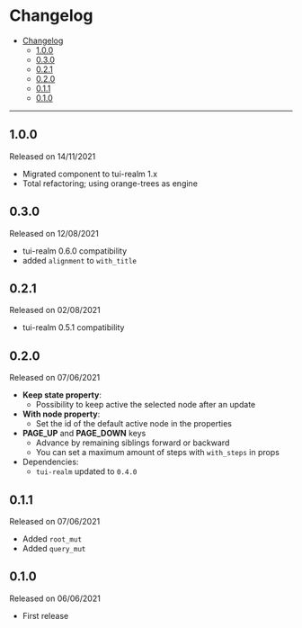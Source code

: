 # Changelog

- [Changelog](#changelog)
  - [1.0.0](#100)
  - [0.3.0](#030)
  - [0.2.1](#021)
  - [0.2.0](#020)
  - [0.1.1](#011)
  - [0.1.0](#010)

---

## 1.0.0

Released on 14/11/2021

- Migrated component to tui-realm 1.x
- Total refactoring; using orange-trees as engine

## 0.3.0

Released on 12/08/2021

- tui-realm 0.6.0 compatibility
- added `alignment` to `with_title`

## 0.2.1

Released on 02/08/2021

- tui-realm 0.5.1 compatibility

## 0.2.0

Released on 07/06/2021

- **Keep state property**:
  - Possibility to keep active the selected node after an update
- **With node property**:
  - Set the id of the default active node in the properties
- **PAGE_UP** and **PAGE_DOWN** keys
  - Advance by remaining siblings forward or backward
  - You can set a maximum amount of steps with `with_steps` in props
- Dependencies:
  - `tui-realm` updated to `0.4.0`

## 0.1.1

Released on 07/06/2021

- Added `root_mut`
- Added `query_mut`

## 0.1.0

Released on 06/06/2021

- First release
